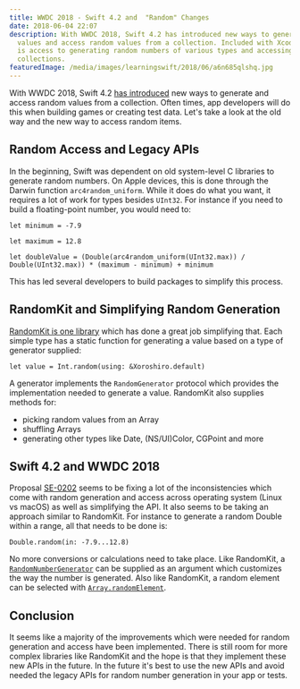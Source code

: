 ```yaml
---
title: WWDC 2018 - Swift 4.2 and  "Random" Changes
date: 2018-06-04 22:07
description: With WWDC 2018, Swift 4.2 has introduced new ways to generate random
  values and access random values from a collection. Included with Xcode 10, there
  is access to generating random numbers of various types and accessing items from
  collections.
featuredImage: /media/images/learningswift/2018/06/a6n685qlshq.jpg
---
```

With WWDC 2018, Swift 4.2 [has
introduced](https://github.com/apple/swift-evolution/blob/master/proposals/0202-random-unification.md) new
ways to generate and access random values from a collection. Often
times, app developers will do this when building games or creating test
data. Let's take a look at the old way and the new way to access random
items.

## Random Access and Legacy APIs

In the beginning, Swift was dependent on old system-level C libraries to
generate random numbers. On Apple devices, this is done through the
Darwin function `arc4random_uniform`. While it does do what you want, it
requires a lot of work for types besides `UInt32`. For instance if you
need to build a floating-point number, you would need to:

    let minimum = -7.9

    let maximum = 12.8

    let doubleValue = (Double(arc4random_uniform(UInt32.max)) / Double(UInt32.max)) * (maximum - minimum) + minimum

This has led several developers to build packages to simplify this
process.

## RandomKit and Simplifying Random Generation

[RandomKit is one library](https://github.com/nvzqz/RandomKit) which has
done a great job simplifying that. Each simple type has a static
function for generating a value based on a type of generator supplied:

    let value = Int.random(using: &Xoroshiro.default)

A generator implements the `RandomGenerator` protocol which provides the
implementation needed to generate a value. RandomKit also supplies
methods for:

-   picking random values from an Array
-   shuffling Arrays
-   generating other types like Date, (NS/UI)Color, CGPoint and more

## Swift 4.2 and WWDC 2018

Proposal [SE-0202](https://github.com/apple/swift-evolution/blob/master/proposals/0202-random-unification.md) seems
to be fixing a lot of the inconsistencies which come with random
generation and access across operating system (Linux vs macOS) as well
as simplifying the API. It also seems to be taking an approach similar
to RandomKit. For instance to generate a random Double within a range,
all that needs to be done is:

    Double.random(in: -7.9...12.8)

No more conversions or calculations need to take place. Like RandomKit,
a
[`RandomNumberGenerator`](https://developer.apple.com/documentation/swift/randomnumbergenerator)
can be supplied as an argument which customizes the way the number is
generated. Also like RandomKit, a random element can be selected with
[`Array.randomElement`](https://developer.apple.com/documentation/swift/array/2994747-randomelement).

## Conclusion

It seems like a majority of the improvements which were needed for
random generation and access have been implemented. There is still room
for more complex libraries like RandomKit and the hope is that they
implement these new APIs in the future. In the future it's best to use
the new APIs and avoid needed the legacy APIs for random number
generation in your app or tests.
